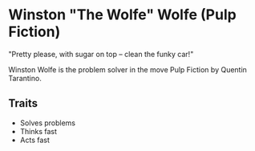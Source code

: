# Winston "The Wolfe" Wolfe (Pulp Fiction)

"Pretty please, with sugar on top – clean the funky car!"

Winston Wolfe is the problem solver in the move Pulp Fiction by Quentin Tarantino. 

## Traits

* Solves problems
* Thinks fast
* Acts fast

